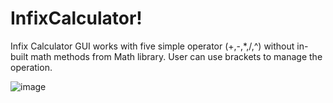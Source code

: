 # InfixCalculator!
Infix Calculator GUI works with five simple operator (+,-,*,/,^) without in-built math methods from Math library.
User can use brackets to manage the operation.

![image](https://user-images.githubusercontent.com/67343196/197295838-cd6f84ae-7927-44ad-b82a-742503636d6f.png)

